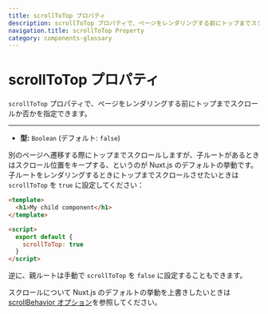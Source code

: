 ```yaml
---
title: scrollToTop プロパティ
description: scrollToTop プロパティで、ページをレンダリングする前にトップまでスクロールか否かを指定できます。
navigation.title: scrollToTop Property
category: components-glossary
---
```

# scrollToTop プロパティ

`scrollToTop` プロパティで、ページをレンダリングする前にトップまでスクロールか否かを指定できます。

---

- **型:** `Boolean` (デフォルト: `false`)

別のページへ遷移する際にトップまでスクロールしますが、子ルートがあるときはスクロール位置をキープする、というのが Nuxt.js のデフォルトの挙動です。子ルートをレンダリングするときにトップまでスクロールさせたいときは `scrollToTop` を `true` に設定してください：

```html
<template>
  <h1>My child component</h1>
</template>

<script>
  export default {
    scrollToTop: true
  }
</script>
```

逆に、親ルートは手動で `scrollToTop` を `false` に設定することもできます。

スクロールについて Nuxt.js のデフォルトの挙動を上書きしたいときは [scrollBehavior オプション](/docs/configuration-glossary/configuration-router#scrollbehavior)を参照してください。
